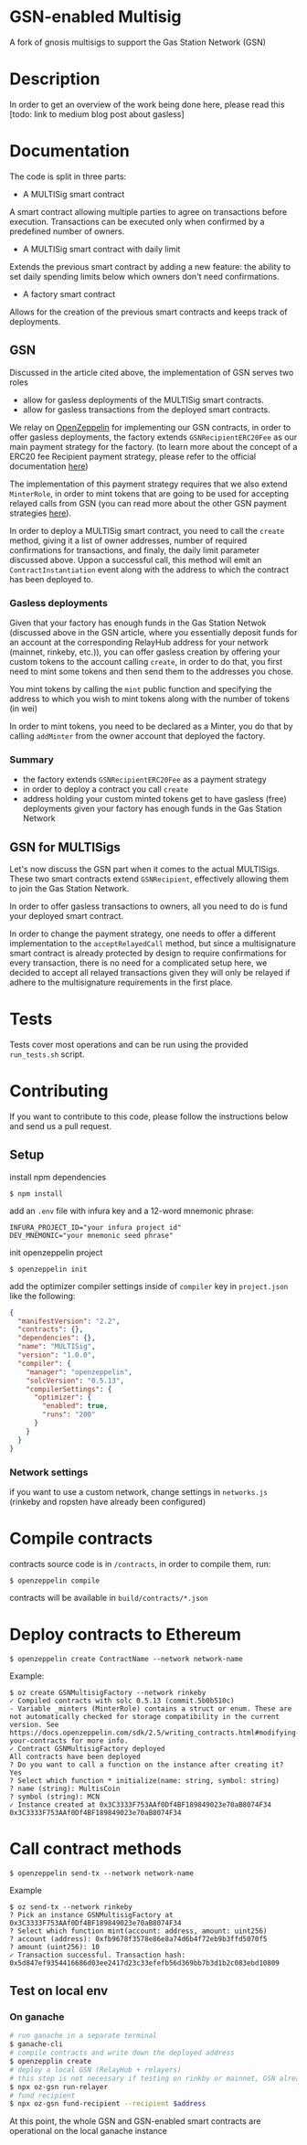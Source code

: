 # GSN-enabled Multisig

A fork of gnosis multisigs to support the Gas Station Network (GSN)

# Description
In order to get an overview of the work being done here, please read this [todo: link to medium blog post about gasless]

# Documentation
The code is split in three parts:
- A MULTISig smart contract

A smart contract allowing multiple parties to agree on transactions before execution. Transactions can be executed only when confirmed by a predefined number of owners.
- A MULTISig smart contract with daily limit

Extends the previous smart contract by adding a new feature: the ability to set daily spending limits below which owners don't need confirmations.

- A factory smart contract

Allows for the creation of the previous smart contracts and keeps track of deployments.

## GSN
Discussed in the article cited above, the implementation of GSN serves two roles
- allow for gasless deployments of the MULTISig smart contracts.
- allow for gasless transactions from the deployed smart contracts.

We relay on [OpenZeppelin]("https://gsn.openzeppelin.com/") for implementing our GSN contracts, in order to offer gasless deployments, the factory extends `GSNRecipientERC20Fee`  as our main payment strategy for the factory. (to learn more about the concept of a ERC20 fee Recipient payment strategy, please refer to the official documentation [here]("https://docs.openzeppelin.com/contracts/2.x/gsn-strategies#_how_to_use_gsnrecipienterc20fee"))

The implementation of this payment strategy requires that we also extend `MinterRole`, in order to mint tokens that are going to be used for accepting relayed calls from GSN (you can read more about the other GSN payment strategies [here]("https://docs.openzeppelin.com/contracts/2.x/gsn-strategies")).

In order to deploy a MULTISig smart contract, you need to call the `create` method, giving it a list of owner addresses, number of required confirmations for transactions, and finaly, the daily limit parameter discussed above. Uppon a successful call, this method will emit an `ContractInstantiation` event along with the address to which the contract has been deployed to.

### Gasless deployments
Given that your factory has enough funds in the Gas Station Netwok (discussed above in the GSN article, where you essentially deposit funds for an account at the corresponding RelayHub address for your network (mainnet, rinkeby, etc.)), you can offer gasless creation by offering your custom tokens to the account calling `create`, in order to do that, you first need to mint some tokens and then send them to the addresses you chose.

You mint tokens by calling the `mint` public function and specifying the address to which you wish to mint tokens along with the number of tokens (in wei)

In order to mint tokens, you need to be declared as a Minter, you do that by calling `addMinter` from the owner account that deployed the factory.

### Summary
- the factory extends `GSNRecipientERC20Fee` as a payment strategy
- in order to deploy a contract you call `create`
- address holding your custom minted tokens get to have gasless (free) deployments given your factory has enough funds in the Gas Station Network

## GSN for MULTISigs
Let's now discuss the GSN part when it comes to the actual MULTISigs. These two smart contracts extend `GSNRecipient`, effectively allowing them to join the Gas Station Network.

In order to offer gasless transactions to owners, all you need to do is fund your deployed smart contract.

In order to change the payment strategy, one needs to offer a different implementation to the `acceptRelayedCall` method, but since a multisignature smart contract is already protected by design to require confirmations for every transaction, there is no need for a complicated setup here, we decided to accept all relayed transactions given they will only be relayed if adhere to the multisignature requirements in the first place.

# Tests
Tests cover most operations and can be run using the provided `run_tests.sh` script.

# Contributing
If you want to contribute to this code, please follow the instructions below and send us a pull request.

## Setup

install npm dependencies

```
$ npm install
```

add an `.env` file with infura key and a 12-word mnemonic phrase:

```
INFURA_PROJECT_ID="your infura project id"
DEV_MNEMONIC="your mnemonic seed phrase"
```

init openzeppelin project

```
$ openzeppelin init
```

add the optimizer compiler settings inside of `compiler` key in `project.json` like the following: 

```json
{
  "manifestVersion": "2.2",
  "contracts": {},
  "dependencies": {},
  "name": "MULTISig",
  "version": "1.0.0",
  "compiler": {
    "manager": "openzeppelin",
    "solcVersion": "0.5.13",
    "compilerSettings": {
      "optimizer": {
        "enabled": true,
        "runs": "200"
      }
    }
  }
}
```
### Network settings
if you want to use a custom network, change settings in `networks.js` (rinkeby and ropsten have already been configured)

# Compile contracts
contracts source code is in `/contracts`, in order to compile them, run:
```shell
$ openzeppelin compile
```

contracts will be available in `build/contracts/*.json`

# Deploy contracts to Ethereum
```
$ openzeppelin create ContractName --network network-name
```

Example:
```
$ oz create GSNMultisigFactory --network rinkeby
✓ Compiled contracts with solc 0.5.13 (commit.5b0b510c)
- Variable _minters (MinterRole) contains a struct or enum. These are not automatically checked for storage compatibility in the current version. See https://docs.openzeppelin.com/sdk/2.5/writing_contracts.html#modifying-your-contracts for more info.
✓ Contract GSNMultisigFactory deployed
All contracts have been deployed
? Do you want to call a function on the instance after creating it? Yes
? Select which function * initialize(name: string, symbol: string)
? name (string): MultisCoin
? symbol (string): MCN
✓ Instance created at 0x3C3333F753AAf0Df4BF189849023e70aB8074F34
0x3C3333F753AAf0Df4BF189849023e70aB8074F34
```

# Call contract methods

```
$ openzeppelin send-tx --network network-name
```

Example

```
$ oz send-tx --network rinkeby
? Pick an instance GSNMultisigFactory at 0x3C3333F753AAf0Df4BF189849023e70aB8074F34
? Select which function mint(account: address, amount: uint256)
? account (address): 0xfb9678f3578e86e8a74d6b4f72eb9b3ffd5070f5
? amount (uint256): 10
✓ Transaction successful. Transaction hash: 0x5d847ef9354416686d03ee2417d23c33efefb56d369bb7b3d1b2c083ebd10809
```

## Test on local env

### On ganache
```bash
# run ganache in a separate terminal
$ ganache-cli
# compile contracts and write down the deployed address
$ openzepplin create
# deploy a local GSN (RelayHub + relayers)
# this step is not necessary if testing on rinkby or mainnet, GSN already exists there
$ npx oz-gsn run-relayer
# fund recipient
$ npx oz-gsn fund-recipient --recipient $address
```

At this point, the whole GSN and GSN-enabled smart contracts are operational on the local ganache instance